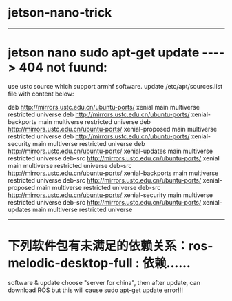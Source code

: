 # jetson-nano-trick

----------------------------------------------------------------------------------------------------------------------------------------
# jetson nano sudo apt-get update ----> 404 not fuund:
use ustc source which support armhf software.
update  /etc/apt/sources.list file with content below:

deb http://mirrors.ustc.edu.cn/ubuntu-ports/ xenial main multiverse restricted universe
deb http://mirrors.ustc.edu.cn/ubuntu-ports/ xenial-backports main multiverse restricted universe
deb http://mirrors.ustc.edu.cn/ubuntu-ports/ xenial-proposed main multiverse restricted universe
deb http://mirrors.ustc.edu.cn/ubuntu-ports/ xenial-security main multiverse restricted universe
deb http://mirrors.ustc.edu.cn/ubuntu-ports/ xenial-updates main multiverse restricted universe
deb-src http://mirrors.ustc.edu.cn/ubuntu-ports/ xenial main multiverse restricted universe
deb-src http://mirrors.ustc.edu.cn/ubuntu-ports/ xenial-backports main multiverse restricted universe
deb-src http://mirrors.ustc.edu.cn/ubuntu-ports/ xenial-proposed main multiverse restricted universe
deb-src http://mirrors.ustc.edu.cn/ubuntu-ports/ xenial-security main multiverse restricted universe
deb-src http://mirrors.ustc.edu.cn/ubuntu-ports/ xenial-updates main multiverse restricted universe

----------------------------------------------------------------------------------------------------------------------------------------
# 下列软件包有未满足的依赖关系：ros-melodic-desktop-full : 依赖......
software & update choose "server for china", then after update, can download ROS
but this will cause sudo apt-get update error!!!
